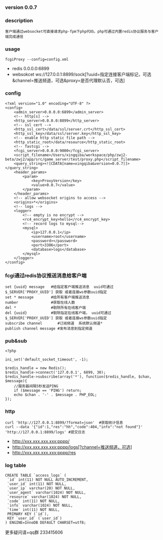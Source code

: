 
### version 0.0.7

### description
```
客户端通过websocket可直接请求php-fpm下php代码，php可通过内置redis协议服务与客户端完成通信
```

### usage
```
fcgiProxy --config=config.xml
```
* redis      0.0.0.0:6899
* websokcet  ws://127.0.0.1:8899/sock[?uuid=指定连接客户端标记，可选&channel=推送频道，可选&proxy=是否代理默认否，可选]

### config
```
<?xml version="1.0" encoding="UTF-8" ?>
<config>
	<admin_server>0.0.0.0:6899</admin_server>
	<!-- http[s] -->
	<http_server>0.0.0.0:8899</http_server>
	<!-- ssl cert -->
	<http_ssl_cert>/data/ssl/server.crt</http_ssl_cert>
	<http_ssl_key>/data/ssl/server.key</http_ssl_key>
	<!-- enable http static file path -->
	<http_static_root>/data/resource</http_static_root>
	<!-- fastcgi -->
	<fcgi_server>0.0.0.0:9000</fcgi_server>
	<script_filename>/Users/xingqiba/workspace/php/zwj2-beta/zwj2/app/src/game_server/test/proxy.php</script_filename>
	<query_string><![CDATA[name=xingqiba&version=0.0.7]]></query_string>
	<header_params>
		<param>
			<key>ProxyVersion</key>
			<value>0.0.7</value>
		</param>
	</header_params>
	<!-- allow websocket origins to access -->
	<origins>*</origins>
	<!-- logs -->
	<logger>
		<!-- empty is no encrypt -->
		<rc4_encrypt_key>hello</rc4_encrypt_key>
		<!-- record logs to mysql-->
		<mysql>
			<ip>127.0.0.1</ip>
			<username>root</username>
			<password></password>
			<port>3306</port>
			<database>logs</database>
		</mysql>
	</logger>
</config>
```

### fcgi通过redis协议推送消息给客户端
```
set {uuid} message   #给指定客户端推送消息  uuid可通过$_SERVER['PROXY_UUID'] 获取 或者连接ws参数uuid指定
set * message        #给所有客户端推送消息
number               #获取在线人数
del *                #剔除所有在线客户端
del {uuid}           #剔除指定在线客户端， uuid可通过$_SERVER['PROXY_UUID'] 获取 或者连接ws参数uuid指定
subscribe channel       #订阅频道  系统默认频道*
publish channel message #发布消息到指定频道
```

### pub&sub
```
<?php

ini_set('default_socket_timeout', -1);

$redis_handle = new Redis();
$redis_handle->connect('127.0.0.1', 6899, 30);
$redis_handle->subscribe(array('*'), function($redis_handle, $chan, $message){
	//服务器间隔5秒发送PING
	if ($message == 'PING') return; 
	echo $chan . '-' . $message . PHP_EOL;
});
```

### http
```
curl 'http://127.0.0.1:8899/?format=json'  #获取统计信息
curl --data '{"id":1,"res":"hh","code":404,"info":"not found"}' 'http://127.0.0.1:8899/logs' #提交日志
```
* http://xxx.xxx.xxx.xxx:pppp/
* http://xxx.xxx.xxx.xxx:pppp/logs[?channel=推送频道，可选]
* http://xxx.xxx.xxx.xxx:pppp/res

### log table
```
CREATE TABLE `access_logs` (
 `id` int(11) NOT NULL AUTO_INCREMENT,
 `user_id` int(11) NOT NULL,
 `user_ip` varchar(20) NOT NULL,
 `user_agent` varchar(1024) NOT NULL,
 `resource` varchar(1024) NOT NULL,
 `code` int(11) NOT NULL,
 `info` varchar(1024) NOT NULL,
 `time` int(11) NOT NULL,
 PRIMARY KEY (`id`),
 KEY `user_id` (`user_id`)
) ENGINE=InnoDB DEFAULT CHARSET=utf8;
```

更多疑问请+qq群 233415606
